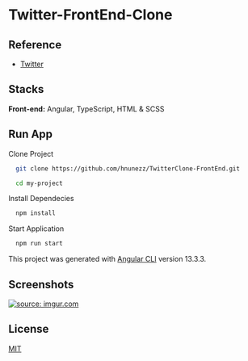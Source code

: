 
# Twitter-FrontEnd-Clone

## Reference

 - [Twitter](https://twitter.com/home?lang=pt)

## Stacks

**Front-end:** Angular, TypeScript, HTML & SCSS


## Run App

Clone Project

```bash
  git clone https://github.com/hnunezz/TwitterClone-FrontEnd.git
```

```bash
  cd my-project
```

Install Dependecies

```bash
  npm install
```

Start Application

```bash
  npm run start
```

This project was generated with [Angular CLI](https://github.com/angular/angular-cli) version 13.3.3.

## Screenshots

<a href="https://imgur.com/VNiIHDP"><img src="https://i.imgur.com/VNiIHDP.png" title="source: imgur.com" /></a>


## License

[MIT](https://choosealicense.com/licenses/mit/)


